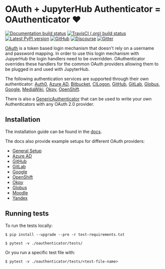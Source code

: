 # OAuth + JupyterHub Authenticator = OAuthenticator :heart:

[![Documentation build status](https://img.shields.io/readthedocs/oauthenticator?logo=read-the-docs)](https://oauthenticator.readthedocs.org/en/latest)
[![TravisCI (.org) build status](https://img.shields.io/travis/jupyterhub/oauthenticator/master?logo=travis)](https://travis-ci.org/jupyterhub/oauthenticator)
[![Latest PyPI version](https://img.shields.io/pypi/v/oauthenticator?logo=pypi)](https://pypi.python.org/pypi/oauthenticator)
[![GitHub](https://img.shields.io/badge/issue_tracking-github-blue?logo=github)](https://github.com/jupyterhub/oauthenticator/issues)
[![Discourse](https://img.shields.io/badge/help_forum-discourse-blue?logo=discourse)](https://discourse.jupyter.org/c/jupyterhub)
[![Gitter](https://img.shields.io/badge/social_chat-gitter-blue?logo=gitter)](https://gitter.im/jupyterhub/jupyterhub)

[OAuth](https://en.wikipedia.org/wiki/OAuth) is a token based login mechanism that doesn't rely on a username and password mapping.
In order to use this login mechanism with JupyerHub the login handlers need to be overridden.
OAuthenticator overrides these handlers for the common OAuth providers allowing them to be
plugged in and used with JupyterHub.

The following authentication services are supported through their own authenticator: [Auth0](oauthenticator/auth0.py),
[Azure AD](oauthenticator/azuread.py), [Bitbucket](oauthenticator/bitbucket.py), [CILogon](oauthenticator/cilogon.py),
[GitHub](oauthenticator/github.py), [GitLab](oauthenticator/gitlab.py), [Globus](oauthenticator/globus.py),
[Google](oauthenticator/google.py), [MediaWiki](oauthenticator/mediawiki.py), [Okpy](oauthenticator/okpy.py),
[OpenShift](oauthenticator/openshift.py).

There is also a [GenericAuthenticator](oauthenticator/generic.py)
that can be used to write your own Authenticators with any OAuth 2.0 provider.


## Installation
The installation guide can be found in the [docs](https://oauthenticator.readthedocs.io/en/latest/getting-started.html#installation).

The docs also provide example setups for different OAuth providers:

* [General Setup](https://oauthenticator.readthedocs.io/en/latest/getting-started.html#general-setup)
* [Azure AD](https://oauthenticator.readthedocs.io/en/latest/getting-started.html#azure-ad-setup)
* [GitHub](https://oauthenticator.readthedocs.io/en/latest/getting-started.html#github-setup)
* [GitLab](https://oauthenticator.readthedocs.io/en/latest/getting-started.html#gitlab-setup)
* [Google](https://oauthenticator.readthedocs.io/en/latest/getting-started.html#google-setup)
* [OpenShift](https://oauthenticator.readthedocs.io/en/latest/getting-started.html#openshift-setup)
* [Okpy](https://oauthenticator.readthedocs.io/en/latest/getting-started.html#okpyauthenticator)
* [Globus](https://oauthenticator.readthedocs.io/en/latest/getting-started.html#globus-setup)
* [Moodle](https://oauthenticator.readthedocs.io/en/latest/getting-started.html#moodle-setup)
* [Yandex](https://oauthenticator.readthedocs.io/en/latest/getting-started.html#yandex-setup)

## Running tests
To run the tests locally:

```
$ pip install --upgrade --pre -r test-requirements.txt
```

```
$ pytest -v ./oauthenticator/tests/
```
Or you run a specific test file with:

```
$ pytest -v ./oauthenticator/tests/<test-file-name>
```
